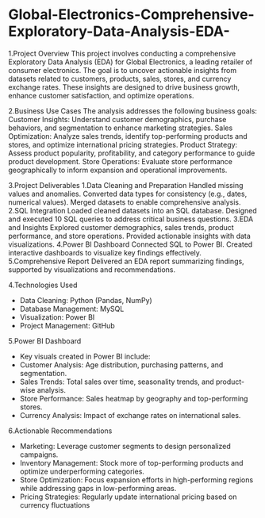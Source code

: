 # Global-Electronics-Comprehensive-Exploratory-Data-Analysis-EDA-

1.Project Overview
This project involves conducting a comprehensive Exploratory Data Analysis (EDA) for Global Electronics, a leading retailer of consumer electronics. The goal is to uncover actionable insights from datasets related to customers, products, sales, stores, and currency exchange rates. These insights are designed to drive business growth, enhance customer satisfaction, and optimize operations.

2.Business Use Cases
The analysis addresses the following business goals:
Customer Insights: Understand customer demographics, purchase behaviors, and segmentation to enhance marketing strategies.
Sales Optimization: Analyze sales trends, identify top-performing products and stores, and optimize international pricing strategies.
Product Strategy: Assess product popularity, profitability, and category performance to guide product development.
Store Operations: Evaluate store performance geographically to inform expansion and operational improvements.

3.Project Deliverables
  1.Data Cleaning and Preparation
  Handled missing values and anomalies.
  Converted data types for consistency (e.g., dates, numerical values).
  Merged datasets to enable comprehensive analysis.
  2.SQL Integration
  Loaded cleaned datasets into an SQL database.
  Designed and executed 10 SQL queries to address critical business questions.
  3.EDA and Insights
  Explored customer demographics, sales trends, product performance, and store operations.
  Provided actionable insights with data visualizations.
  4.Power BI Dashboard
  Connected SQL to Power BI.
  Created interactive dashboards to visualize key findings effectively.
  5.Comprehensive Report
  Delivered an EDA report summarizing findings, supported by visualizations and recommendations.
  
4.Technologies Used
 * Data Cleaning: Python (Pandas, NumPy)
 * Database Management: MySQL
 * Visualization: Power BI
 * Project Management: GitHub

5.Power BI Dashboard
 * Key visuals created in Power BI include:
 * Customer Analysis: Age distribution, purchasing patterns, and segmentation.
 * Sales Trends: Total sales over time, seasonality trends, and product-wise analysis.
 * Store Performance: Sales heatmap by geography and top-performing stores.
 * Currency Analysis: Impact of exchange rates on international sales.

6.Actionable Recommendations
 * Marketing: Leverage customer segments to design personalized campaigns.
 * Inventory Management: Stock more of top-performing products and optimize underperforming categories.
 * Store Optimization: Focus expansion efforts in high-performing regions while addressing gaps in low-performing areas.
 * Pricing Strategies: Regularly update international pricing based on currency fluctuations
